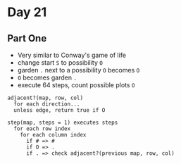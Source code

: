 # Day 21

## Part One

- Very similar to Conway's game of life
- change start `S` to possibility `O`
- garden `.` next to a possibility `O` becomes `O`
- `O` becomes garden `.`
- execute 64 steps, count possible plots `O`

```
adjacent?(map, row, col)
  for each direction...
  unless edge, return true if O

step(map, steps = 1) executes steps
  for each row index
    for each column index
      if # => #
      if O => .
      if . => check adjacent?(previous map, row, col)
```
